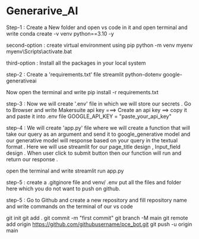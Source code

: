 # Generarive_AI
Step-1 : Create a New folder and open vs code in it and open terminal and write conda create -v venv python==3.10 -y

second-option : create virtual environment using pip python -m venv myenv myenv\Scripts\activate.bat

third-option : Install all the packages in your local system

step-2 : Create a 'requirements.txt' file streamlit python-dotenv google-generativeai

Now open the terminal and write pip install -r requirements.txt

step-3 : Now we will create '.env' file in which we will store our secrets . Go to Browser and write Makersuite api key ===> Create an api key ==> copy it and paste it into .env file GOOGLE_API_KEY = "paste_your_api_key"

step-4 : We will create 'app.py' file where we will create a function that will take our query as an argument and send it to google_generative model and our generative model will response based on your query in the textual format . Here we will use streamlit for our page_title design , Input_field design . When user click to submit button then our function will run and return our response .

open the terminal and write streamlit run app.py

step-5 : create a .gitginore file and venv/ .env put all the files and folder here which you do not want to push on github.

step-5 : Go to Github and create a new repository and fill repository name and write commands on the terminal of our vs code

git init git add . git commit -m "first commit" git branch -M main git remote add origin https://github.com/githubusername/pce_bot.git git push -u origin main
